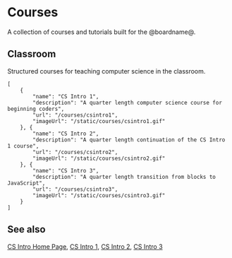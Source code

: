 # Courses

A collection of courses and tutorials built for the @boardname@.

## Classroom

Structured courses for teaching computer science in the classroom.

```codecard
[
    {
        "name": "CS Intro 1",
        "description": "A quarter length computer science course for beginning coders",
        "url": "/courses/csintro1",
        "imageUrl": "/static/courses/csintro1.gif"
    }, {
        "name": "CS Intro 2",
        "description": "A quarter length continuation of the CS Intro 1 course",
        "url": "/courses/csintro2",
        "imageUrl": "/static/courses/csintro2.gif"
    }, {
        "name": "CS Intro 3",
        "description": "A quarter length transition from blocks to JavaScript",
        "url": "/courses/csintro3",
        "imageUrl": "/static/courses/csintro3.gif"
    }
]
```

## See also

[CS Intro Home Page](/courses/csintro),
[CS Intro 1](/courses/csintro1),
[CS Intro 2](/courses/csintro2),
[CS Intro 3](/courses/csintro3)
